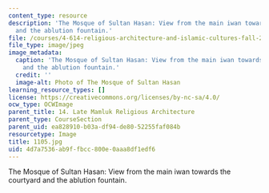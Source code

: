 ```yaml
---
content_type: resource
description: 'The Mosque of Sultan Hasan: View from the main iwan towards the courtyard
  and the ablution fountain.'
file: /courses/4-614-religious-architecture-and-islamic-cultures-fall-2002/4d7a7536ab9ffbcc800e0aaa8df1edf6_1105.jpg
file_type: image/jpeg
image_metadata:
  caption: 'The Mosque of Sultan Hasan: View from the main iwan towards the courtyard
    and the ablution fountain.'
  credit: ''
  image-alt: Photo of The Mosque of Sultan Hasan
learning_resource_types: []
license: https://creativecommons.org/licenses/by-nc-sa/4.0/
ocw_type: OCWImage
parent_title: 14. Late Mamluk Religious Architecture
parent_type: CourseSection
parent_uid: ea828910-b03a-df94-de80-52255faf084b
resourcetype: Image
title: 1105.jpg
uid: 4d7a7536-ab9f-fbcc-800e-0aaa8df1edf6
---
```

The Mosque of Sultan Hasan: View from the main iwan towards the courtyard and the ablution fountain.